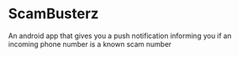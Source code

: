 # ScamBusterz
An android app that gives you a push notification informing you if an incoming phone number is a known scam number
